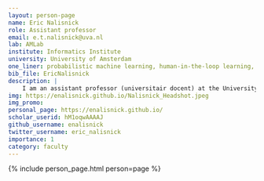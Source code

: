 ```yaml
---
layout: person-page
name: Eric Nalisnick
role: Assistant professor
email: e.t.nalisnick@uva.nl
lab: AMLab
institute: Informatics Institute
university: University of Amsterdam
one_liner: probabilistic machine learning, human-in-the-loop learning, specifying prior knowledge, detecting distribution shift, quantifying uncertainty in deep learning, applications to sign language processing
bib_file: EricNalisnick
description: |
    I am an assistant professor (universitair docent) at the University of Amsterdam. My research interests span statistical machine learning and probabilistic modeling, with an emphasis on human-in-the-loop learning, specifying prior knowledge, detecting distribution shift, and quantifying uncertainty in deep learning. I previously was a postdoctoral researcher at the University of Cambridge and a PhD student at the University of California, Irvine. I have also held research positions at DeepMind, Microsoft, Twitter, and Amazon. I am an ELLIS scholar, and my research is supported by an NWO Veni fellowship.
img: https://enalisnick.github.io/Nalisnick_Headshot.jpeg
img_promo:
personal_page: https://enalisnick.github.io/
scholar_userid: hM1oqwAAAAJ
github_username: enalisnick
twitter_username: eric_nalisnick
importance: 1
category: faculty
---
```


{% include person_page.html person=page %}
